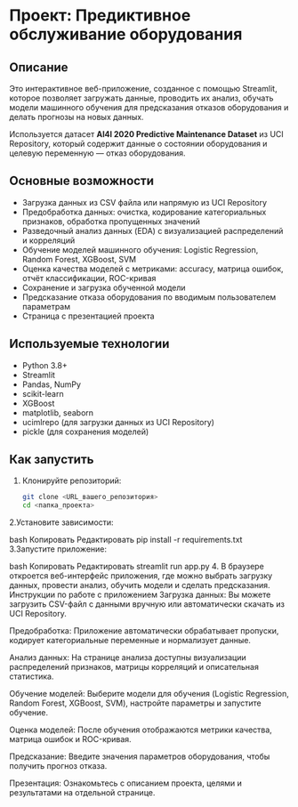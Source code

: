 # Проект: Предиктивное обслуживание оборудования

## Описание

Это интерактивное веб-приложение, созданное с помощью Streamlit, которое позволяет загружать данные, проводить их анализ, обучать модели машинного обучения для предсказания отказов оборудования и делать прогнозы на новых данных.

Используется датасет **AI4I 2020 Predictive Maintenance Dataset** из UCI Repository, который содержит данные о состоянии оборудования и целевую переменную — отказ оборудования.

## Основные возможности

- Загрузка данных из CSV файла или напрямую из UCI Repository
- Предобработка данных: очистка, кодирование категориальных признаков, обработка пропущенных значений
- Разведочный анализ данных (EDA) с визуализацией распределений и корреляций
- Обучение моделей машинного обучения: Logistic Regression, Random Forest, XGBoost, SVM
- Оценка качества моделей с метриками: accuracy, матрица ошибок, отчёт классификации, ROC-кривая
- Сохранение и загрузка обученной модели
- Предсказание отказа оборудования по вводимым пользователем параметрам
- Страница с презентацией проекта

## Используемые технологии

- Python 3.8+
- Streamlit
- Pandas, NumPy
- scikit-learn
- XGBoost
- matplotlib, seaborn
- ucimlrepo (для загрузки данных из UCI Repository)
- pickle (для сохранения моделей)

## Как запустить

1. Клонируйте репозиторий:

   ```bash
   git clone <URL_вашего_репозитория>
   cd <папка_проекта>
2.Установите зависимости:

bash
Копировать
Редактировать
pip install -r requirements.txt
3.Запустите приложение:

bash
Копировать
Редактировать
streamlit run app.py
4. В браузере откроется веб-интерфейс приложения, где можно выбрать загрузку данных, провести анализ, обучить модели и сделать предсказания.
Инструкции по работе с приложением
Загрузка данных: Вы можете загрузить CSV-файл с данными вручную или автоматически скачать из UCI Repository.

Предобработка: Приложение автоматически обрабатывает пропуски, кодирует категориальные переменные и нормализует данные.

Анализ данных: На странице анализа доступны визуализации распределений признаков, матрицы корреляций и описательная статистика.

Обучение моделей: Выберите модели для обучения (Logistic Regression, Random Forest, XGBoost, SVM), настройте параметры и запустите обучение.

Оценка моделей: После обучения отображаются метрики качества, матрица ошибок и ROC-кривая.

Предсказание: Введите значения параметров оборудования, чтобы получить прогноз отказа.

Презентация: Ознакомьтесь с описанием проекта, целями и результатами на отдельной странице.
